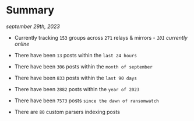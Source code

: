 
# Summary
_september 29th, 2023_

- Currently tracking `153` groups across `271` relays & mirrors - _`101` currently online_

- There have been `13` posts within the `last 24 hours`

- There have been `306` posts within the `month of september`

- There have been `833` posts within the `last 90 days`

- There have been `2882` posts within the `year of 2023`

- There have been `7573` posts `since the dawn of ransomwatch`

- There are `80` custom parsers indexing posts
